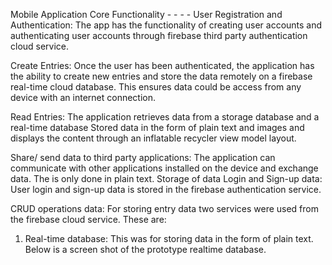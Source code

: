 Mobile Application Core Functionality - - - - 
User Registration and Authentication: The app has the functionality of creating user 
accounts and authenticating user accounts through firebase third party authentication cloud 
service. 

Create Entries: Once the user has been authenticated, the application has the ability to 
create new entries and store the data remotely on a firebase real-time cloud database. This 
ensures data could be access from any device with an internet connection. 

Read Entries: The application retrieves data from a storage database and a real-time 
database Stored data in the form of plain text and images and displays the content through 
an inflatable recycler view model layout. 

Share/ send data to third party applications: The application can communicate with other 
applications installed on the device and exchange data. The is only done in plain text. 
Storage of data 
Login and Sign-up data: User login and sign-up data is stored in the firebase authentication service. 


CRUD operations data: For storing entry data two services were used from the firebase cloud 
service. These are: 
1. Real-time database: This was for storing data in the form of plain text. Below is a screen 
shot of the prototype realtime database.
